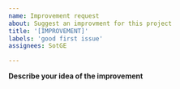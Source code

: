 ```yaml
---
name: Improvement request
about: Suggest an improvment for this project
title: '[IMPROVEMENT]'
labels: 'good first issue'
assignees: SotGE

---
```


**Describe your idea of the improvement**
